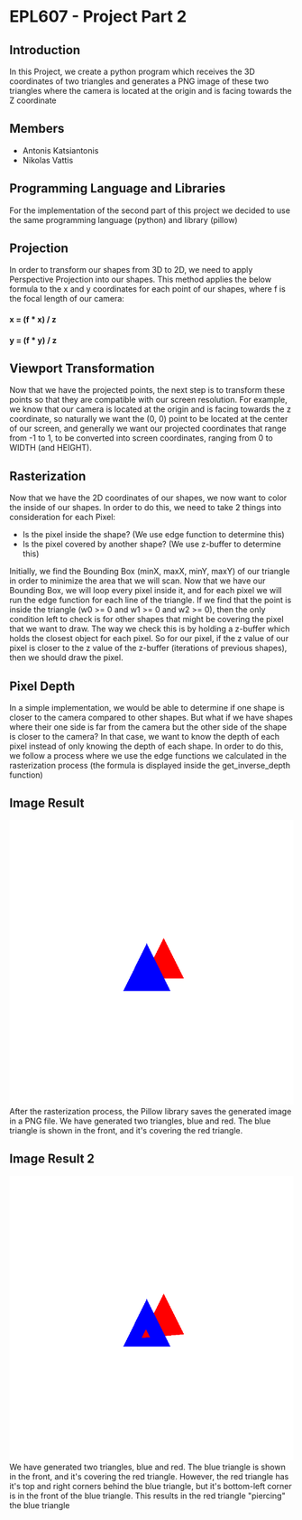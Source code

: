 # EPL607 - Project Part 2

## Introduction
In this Project, we create a python program which receives the 3D coordinates of two triangles and 
generates a PNG image of these two triangles where the camera is located at the origin and is facing
towards the Z coordinate

## Members
- Antonis Katsiantonis
- Nikolas Vattis

## Programming Language and Libraries
For the implementation of the second part of this project we decided to use the same programming 
language (python) and library (pillow)

## Projection
In order to transform our shapes from 3D to 2D, we need to apply Perspective Projection into our 
shapes. This method applies the below formula to the x and y coordinates for each point of our 
shapes, where f is the focal length of our camera:

#### x = (f * x) / z

#### y = (f * y) / z


## Viewport Transformation
Now that we have the projected points, the next step is to transform these points so that they
are compatible with our screen resolution. For example, we know that our camera is located at 
the origin and is facing towards the z coordinate, so naturally we want the (0, 0) point to be 
located at the center of our screen, and generally we want our projected coordinates that range
from -1 to 1, to be converted into screen coordinates, ranging from 0 to WIDTH (and HEIGHT).


## Rasterization
Now that we have the 2D coordinates of our shapes, we now want to color the inside of our shapes.
In order to do this, we need to take 2 things into consideration for each Pixel:

* Is the pixel inside the shape? (We use edge function to determine this)
* Is the pixel covered by another shape? (We use z-buffer to determine this)

Initially, we find the Bounding Box (minX, maxX, minY, maxY) of our triangle in order to minimize
the area that we will scan. Now that we have our Bounding Box, we will loop every pixel inside
it, and for each pixel we will run the edge function for each line of the triangle. If we find
that the point is inside the triangle (w0 >= 0 and w1 >= 0 and w2 >= 0), then the only condition
left to check is for other shapes that might be covering the pixel that we want to draw. The way
we check this is by holding a z-buffer which holds the closest object for each pixel. So for our
pixel, if the z value of our pixel is closer to the z value of the z-buffer (iterations of 
previous shapes), then we should draw the pixel.


## Pixel Depth
In a simple implementation, we would be able to determine if one shape is closer to the camera 
compared to other shapes. But what if we have shapes where their one side is far from the camera
but the other side of the shape is closer to the camera? In that case, we want to know the depth
of each pixel instead of only knowing the depth of each shape. In order to do this, we follow a
process where we use the edge functions we calculated in the rasterization process (the formula
is displayed inside the get_inverse_depth function)



## Image Result
![Image Result](rasterized_shapes.png "Image Result")
After the rasterization process, the Pillow library saves the generated image in a PNG file. We 
have generated two triangles, blue and red. The blue triangle is shown in the front, and it's 
covering the red triangle. 


## Image Result 2
![Image Result2](rasterized_shapes2.png "Image Result")
We 
have generated two triangles, blue and red. The blue triangle is shown in the front, and it's 
covering the red triangle. However, the red triangle has it's top and right corners behind the 
blue triangle, but it's bottom-left corner is in the front of the blue triangle. This results
in the red triangle "piercing" the blue triangle
